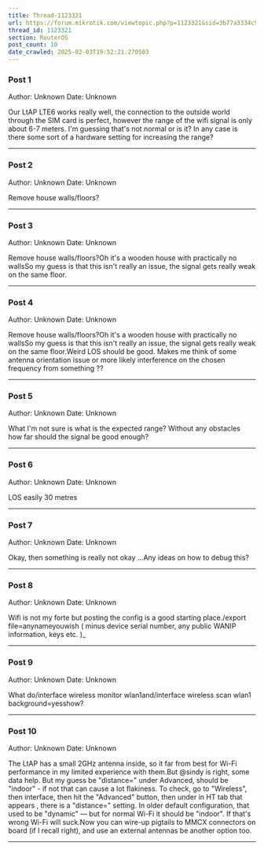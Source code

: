 ```yaml
---
title: Thread-1123321
url: https://forum.mikrotik.com/viewtopic.php?p=1123321&sid=3b77a3334c914448dbbc02bfdff4c3aa#p1123321
thread_id: 1123321
section: RouterOS
post_count: 10
date_crawled: 2025-02-03T19:52:21.270503
---
```


### Post 1
Author: Unknown
Date: Unknown

Our LtAP LTE6 works really well, the connection to the outside world through the SIM card is perfect, however the range of the wifi signal is only about 6-7 meters. I'm guessing that's not normal or is it? In any case is there some sort of a hardware setting for increasing the range?

---
### Post 2
Author: Unknown
Date: Unknown

Remove house walls/floors?

---
### Post 3
Author: Unknown
Date: Unknown

Remove house walls/floors?Oh it's a wooden house with practically no wallsSo my guess is that this isn't really an issue, the signal gets really weak on the same floor.

---
### Post 4
Author: Unknown
Date: Unknown

Remove house walls/floors?Oh it's a wooden house with practically no wallsSo my guess is that this isn't really an issue, the signal gets really weak on the same floor.Weird LOS should be good.  Makes me think of some antenna orientation issue or more likely interference on the chosen frequency from something ??

---
### Post 5
Author: Unknown
Date: Unknown

What I'm not sure is what is the expected range? Without any obstacles how far should the signal be good enough?

---
### Post 6
Author: Unknown
Date: Unknown

LOS  easily 30 metres

---
### Post 7
Author: Unknown
Date: Unknown

Okay, then something is really not okay ...Any ideas on how to debug this?

---
### Post 8
Author: Unknown
Date: Unknown

Wifi is not my forte but posting the config is  a good starting place./export file=anynameyouwish ( minus device serial number, any public WANIP information, keys etc. )_

---
### Post 9
Author: Unknown
Date: Unknown

What do/interface wireless monitor wlan1and/interface wireless scan wlan1 background=yesshow?

---
### Post 10
Author: Unknown
Date: Unknown

The LtAP has a small 2GHz antenna inside, so it far from best for Wi-Fi performance in my limited experience with them.But @sindy is right, some data help.   But my guess be "distance=" under Advanced, should be "indoor" - if not that can cause a lot flakiness. To check, go to "Wireless", then interface, then hit the "Advanced" button, then under in HT tab that appears , there is a "distance=" setting.  In older default configuration, that used to be "dynamic" — but for normal Wi-Fi it should be "indoor".  If that's wrong Wi-Fi will suck.Now you can wire-up pigtails to MMCX connectors on board (if I recall right), and use an external antennas be another option too.

---
